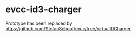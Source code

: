 # evcc-id3-charger
Prototype has been replaced by https://github.com/StefanSchoof/evcc/tree/virtualIDCharger
